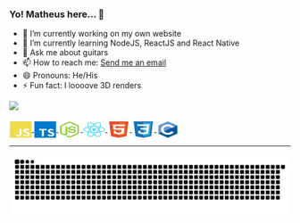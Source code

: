 ### Yo! Matheus here... 👋

- 🔭 I’m currently working on my own website
- 🌱 I’m currently learning NodeJS, ReactJS and React Native
- 💬 Ask me about guitars
- 📫 How to reach me: [Send me an email](<mailto: dev.matheus.melo@gmail.com>)
- 😄 Pronouns: He/His
- ⚡ Fun fact: I loooove 3D renders

<div>
  <a href="https://github.com/mathmelo">
  <img height="180em" src="https://github-readme-stats.vercel.app/api/top-langs/?username=mathmelo&layout=compact&langs_count=7&theme=radical"/>
</div>
<div style="display: inline_block"><br>
  <img align="center" alt="Meloso-Js" height="30" width="40" src="https://raw.githubusercontent.com/devicons/devicon/master/icons/javascript/javascript-plain.svg">
  <img align="center" alt="Meloso-Ts" height="30" width="40" src="https://raw.githubusercontent.com/devicons/devicon/master/icons/typescript/typescript-plain.svg">
  <img align="center" alt="Meloso-Ts" height="30" width="40" src="https://raw.githubusercontent.com/devicons/devicon/master/icons/nodejs/nodejs-original.svg">
  <img align="center" alt="Meloso-React" height="30" width="40" src="https://raw.githubusercontent.com/devicons/devicon/master/icons/react/react-original.svg">
  <img align="center" alt="Meloso-HTML" height="30" width="40" src="https://raw.githubusercontent.com/devicons/devicon/master/icons/html5/html5-original.svg">
  <img align="center" alt="Meloso-CSS" height="30" width="40" src="https://raw.githubusercontent.com/devicons/devicon/master/icons/css3/css3-original.svg">
  <img align="center" alt="Meloso-C" height="30" width="40" src="https://raw.githubusercontent.com/devicons/devicon/master/icons/c/c-original.svg">
</div>
  
---
![Snake animation](https://github.com/mathmelo/mathmelo/blob/output/github-contribution-grid-snake.svg)
